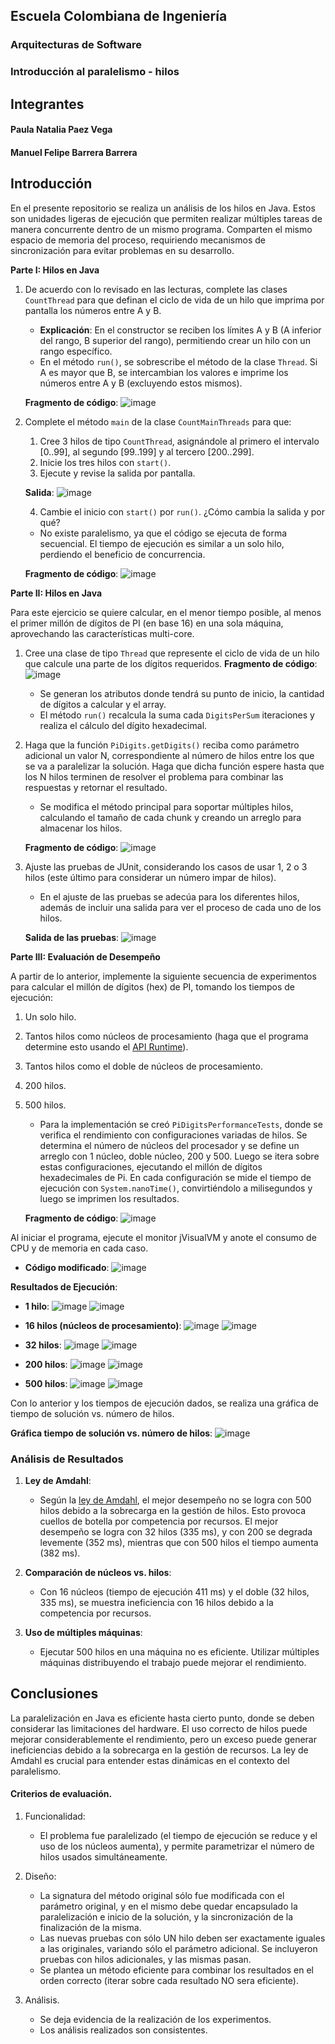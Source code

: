 ## Escuela Colombiana de Ingeniería
### Arquitecturas de Software
### Introducción al paralelismo - hilos
## Integrantes
#### Paula Natalia Paez Vega
#### Manuel Felipe Barrera Barrera

## Introducción
En el presente repositorio se realiza un análisis de los hilos en Java. Estos son unidades ligeras de ejecución que permiten realizar múltiples tareas de manera concurrente dentro de un mismo programa. Comparten el mismo espacio de memoria del proceso, requiriendo mecanismos de sincronización para evitar problemas en su desarrollo.

**Parte I: Hilos en Java**

1. De acuerdo con lo revisado en las lecturas, complete las clases `CountThread` para que definan el ciclo de vida de un hilo que imprima por pantalla los números entre A y B.
   - **Explicación**: En el constructor se reciben los límites A y B (A inferior del rango, B superior del rango), permitiendo crear un hilo con un rango específico.
   - En el método `run()`, se sobrescribe el método de la clase `Thread`. Si A es mayor que B, se intercambian los valores e imprime los números entre A y B (excluyendo estos mismos).

   **Fragmento de código**:
   ![image](https://github.com/user-attachments/assets/1827a4e6-d447-44c4-8075-98d18778c8b8)

2. Complete el método `main` de la clase `CountMainThreads` para que:
   1. Cree 3 hilos de tipo `CountThread`, asignándole al primero el intervalo [0..99], al segundo [99..199] y al tercero [200..299].
   2. Inicie los tres hilos con `start()`.
   3. Ejecute y revise la salida por pantalla.

   **Salida**:
   ![image](https://github.com/user-attachments/assets/488d2f13-61aa-44d4-be4a-fa5da5a90481)

   4. Cambie el inicio con `start()` por `run()`. ¿Cómo cambia la salida y por qué?
   - No existe paralelismo, ya que el código se ejecuta de forma secuencial. El tiempo de ejecución es similar a un solo hilo, perdiendo el beneficio de concurrencia.

   **Fragmento de código**:
   ![image](https://github.com/user-attachments/assets/f0d5f0af-2642-47b5-b42a-92460d66dd89)

**Parte II: Hilos en Java**

Para este ejercicio se quiere calcular, en el menor tiempo posible, al menos el primer millón de dígitos de PI (en base 16) en una sola máquina, aprovechando las características multi-core.

1. Cree una clase de tipo `Thread` que represente el ciclo de vida de un hilo que calcule una parte de los dígitos requeridos.
   **Fragmento de código**:
   ![image](https://github.com/user-attachments/assets/ce056140-3534-4511-8c83-6a2f9e886814)
   - Se generan los atributos donde tendrá su punto de inicio, la cantidad de dígitos a calcular y el array.
   - El método `run()` recalcula la suma cada `DigitsPerSum` iteraciones y realiza el cálculo del dígito hexadecimal.

3. Haga que la función `PiDigits.getDigits()` reciba como parámetro adicional un valor N, correspondiente al número de hilos entre los que se va a paralelizar la solución. Haga que dicha función espere hasta que los N hilos terminen de resolver el problema para combinar las respuestas y retornar el resultado.
   - Se modifica el método principal para soportar múltiples hilos, calculando el tamaño de cada chunk y creando un arreglo para almacenar los hilos.

   **Fragmento de código**:
   ![image](https://github.com/user-attachments/assets/85ef3466-7ba6-4e64-9568-2b7ab7647742)

4. Ajuste las pruebas de JUnit, considerando los casos de usar 1, 2 o 3 hilos (este último para considerar un número impar de hilos).
   - En el ajuste de las pruebas se adecúa para los diferentes hilos, además de incluir una salida para ver el proceso de cada uno de los hilos.

   **Salida de las pruebas**:
   ![image](https://github.com/user-attachments/assets/0a535c56-a71b-4df6-86d8-2dc718008798)

**Parte III: Evaluación de Desempeño**

A partir de lo anterior, implemente la siguiente secuencia de experimentos para calcular el millón de dígitos (hex) de PI, tomando los tiempos de ejecución:

1. Un solo hilo.
2. Tantos hilos como núcleos de procesamiento (haga que el programa determine esto usando el [API Runtime](https://docs.oracle.com/javase/7/docs/api/java/lang/Runtime.html)).
3. Tantos hilos como el doble de núcleos de procesamiento.
4. 200 hilos.
5. 500 hilos.

   - Para la implementación se creó `PiDigitsPerformanceTests`, donde se verifica el rendimiento con configuraciones variadas de hilos. Se determina el número de núcleos del procesador y se define un arreglo con 1 núcleo, doble núcleo, 200 y 500. Luego se itera sobre estas configuraciones, ejecutando el millón de dígitos hexadecimales de Pi. En cada configuración se mide el tiempo de ejecución con `System.nanoTime()`, convirtiéndolo a milisegundos y luego se imprimen los resultados.

   **Fragmento de código**:
   ![image](https://github.com/user-attachments/assets/1d24380a-6424-48d5-a49f-e634ff976839)

Al iniciar el programa, ejecute el monitor jVisualVM y anote el consumo de CPU y de memoria en cada caso.

- **Código modificado**:
  ![image](https://github.com/user-attachments/assets/41cb2356-d615-409f-b278-714ad58af3bb)

**Resultados de Ejecución**:

- **1 hilo**:
  ![image](https://github.com/user-attachments/assets/9149aa90-f116-4df1-a7bf-916fde6049d0)
  ![image](https://github.com/user-attachments/assets/20b1ccc7-f800-4470-a1a4-ebd388e83b93)

- **16 hilos (núcleos de procesamiento)**:
  ![image](https://github.com/user-attachments/assets/22aa7692-6a23-4eab-8ea7-644e05cb1ae9)
  ![image](https://github.com/user-attachments/assets/6181d088-7d24-4577-a80c-41297431abe4)

- **32 hilos**:
  ![image](https://github.com/user-attachments/assets/3e67cdc6-1b09-49ff-ab32-ce035bde70fd)
  ![image](https://github.com/user-attachments/assets/780a5ee7-86d9-4202-aab4-973162fa9ce8)

- **200 hilos**:
  ![image](https://github.com/user-attachments/assets/6cafd32a-0668-44c3-afb5-75138f353923)
  ![image](https://github.com/user-attachments/assets/92934f92-0068-42d0-826b-f80e206f0a5a)

- **500 hilos**:
  ![image](https://github.com/user-attachments/assets/f442dc8e-1aa5-49ae-8f32-30927ca968cf)
  ![image](https://github.com/user-attachments/assets/dce91da6-31b2-48c8-9901-7299ecd14c4d)

Con lo anterior y los tiempos de ejecución dados, se realiza una gráfica de tiempo de solución vs. número de hilos.

**Gráfica tiempo de solución vs. número de hilos**:
![image](https://github.com/user-attachments/assets/50093396-f49d-498f-9cca-338779f58e4b)

### Análisis de Resultados

1. **Ley de Amdahl**:
   - Según la [ley de Amdahl](https://www.pugetsystems.com/labs/articles/Estimating-CPU-Performance-using-Amdahls-Law-619/#WhatisAmdahlsLaw?), el mejor desempeño no se logra con 500 hilos debido a la sobrecarga en la gestión de hilos. Esto provoca cuellos de botella por competencia por recursos. El mejor desempeño se logra con 32 hilos (335 ms), y con 200 se degrada levemente (352 ms), mientras que con 500 hilos el tiempo aumenta (382 ms).

2. **Comparación de núcleos vs. hilos**:
   - Con 16 núcleos (tiempo de ejecución 411 ms) y el doble (32 hilos, 335 ms), se muestra ineficiencia con 16 hilos debido a la competencia por recursos.

3. **Uso de múltiples máquinas**:
   - Ejecutar 500 hilos en una máquina no es eficiente. Utilizar múltiples máquinas distribuyendo el trabajo puede mejorar el rendimiento.

## Conclusiones
La paralelización en Java es eficiente hasta cierto punto, donde se deben considerar las limitaciones del hardware. El uso correcto de hilos puede mejorar considerablemente el rendimiento, pero un exceso puede generar ineficiencias debido a la sobrecarga en la gestión de recursos. La ley de Amdahl es crucial para entender estas dinámicas en el contexto del paralelismo.


#### Criterios de evaluación.

1. Funcionalidad:
	- El problema fue paralelizado (el tiempo de ejecución se reduce y el uso de los núcleos aumenta), y permite parametrizar el número de hilos usados simultáneamente.

2. Diseño:
	- La signatura del método original sólo fue modificada con el parámetro original, y en el mismo debe quedar encapsulado la paralelización e inicio de la solución, y la sincronización de la finalización de la misma.
	- Las nuevas pruebas con sólo UN hilo deben ser exactamente iguales a las originales, variando sólo el parámetro adicional. Se incluyeron pruebas con hilos adicionales, y las mismas pasan.
	- Se plantea un método eficiente para combinar los resultados en el orden correcto (iterar sobre cada resultado NO sera eficiente).

3. Análisis.
	- Se deja evidencia de la realización de los experimentos.
	- Los análisis realizados son consistentes.
